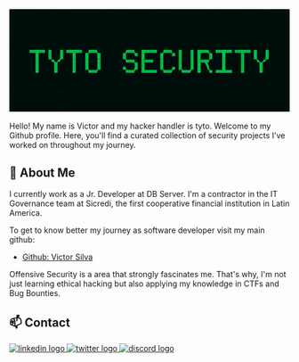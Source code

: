 <img src="./banner-tyto.png" />


Hello! My name is Victor and my hacker handler is tyto. Welcome to my Github profile. Here, you'll find a curated collection of security projects I've worked on throughout my journey.

## 🧑 About Me

I currently work as a Jr. Developer at DB Server. I'm a contractor in the IT Governance team at Sicredi, the first cooperative financial institution in Latin America. 

To get to know better my journey as software developer visit my main github:

- [Github: Victor Silva](https://github.com/victorhfsilva)

Offensive Security is a area that strongly fascinates me. That's why, I'm not just learning ethical hacking but also applying my knowledge in CTFs and Bug Bounties.

## 📫 Contact

<div align="left">
  <a href="https://www.linkedin.com/in/victorhfsilva/" target="_blank">
    <img src="https://raw.githubusercontent.com/maurodesouza/profile-readme-generator/master/src/assets/icons/social/linkedin/default.svg" width="52" height="40" alt="linkedin logo"  />
  </a>
  <a href="https://x.com/victor_hfsilva" target="_blank">
    <img src="https://raw.githubusercontent.com/maurodesouza/profile-readme-generator/master/src/assets/icons/social/twitter/default.svg" width="52" height="40" alt="twitter logo"  />
  </a>
  <a href="https://discordapp.com/users/1158496290695544913" target="_blank">
    <img src="https://raw.githubusercontent.com/maurodesouza/profile-readme-generator/master/src/assets/icons/social/discord/default.svg" width="52" height="40" alt="discord logo"  />
  </a>
</div>

